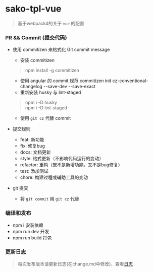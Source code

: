 # sako-tpl-vue
> 基于webpack4的关于 `vue` 的配置

### PR && Commit (提交代码)
- 使用 commitizen 来格式化 Git commit message
  - 安装 commitizen
  > npm install -g commitizen
  - 使用 angular 的 commit 规范 commitizen init cz-conventional-changelog --save-dev --save-exact
  - 重新安装 husky 与 lint-staged
  > npm i -D husky  
  > npm i -D lint-staged
  - 使用 `git cz` 代替 commit

- 提交规则
  - feat: 新功能
  - fix: 修复bug
  - docs: 文档更新
  - style: 格式更新（不影响代码运行的变动）
  - refactor: 重构（既不是新增功能，又不是bug修复）
  - test: 添加测试
  - chore: 构建过程或辅助工具的变动

- git 提交
  - 将 `git commit` 用 `git cz` 代替

### 编译和发布
- npm i 安装依赖
- npm run dev 开发
- npm run build 打包


### 更新日志
> 每次发布版本请更新日志(在change.md中修改)，查看[日志](./CHANGE.md)
